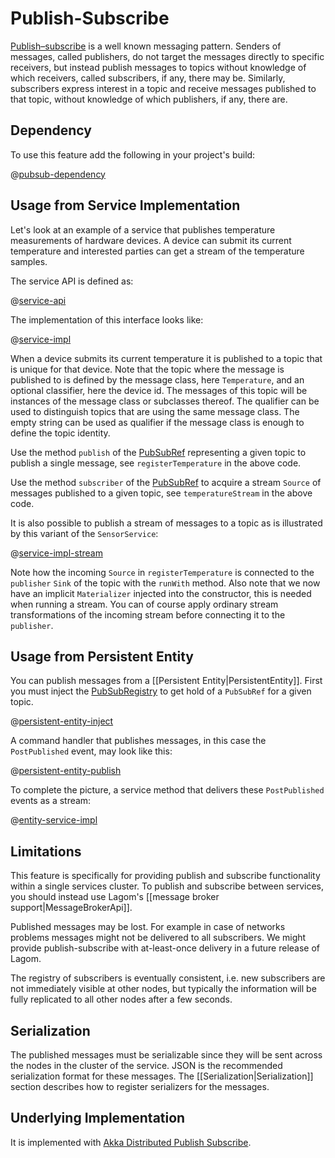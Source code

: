 # Publish-Subscribe

[Publish–subscribe](http://www.enterpriseintegrationpatterns.com/patterns/messaging/PublishSubscribeChannel.html) is a well known messaging pattern. Senders of messages, called publishers, do not target the messages directly to specific receivers, but instead publish messages to topics without knowledge of which receivers, called subscribers, if any, there may be. Similarly, subscribers express interest in a topic and receive messages published to that topic, without knowledge of which publishers, if any, there are.

## Dependency

To use this feature add the following in your project's build:

@[pubsub-dependency](code/pubsub.sbt)

## Usage from Service Implementation

Let's look at an example of a service that publishes temperature measurements of hardware devices. A device can submit its current temperature and interested parties can get a stream of the temperature samples.

The service API is defined as:

@[service-api](code/PubSub.scala)

The implementation of this interface looks like:

@[service-impl](code/PubSub.scala)

When a device submits its current temperature it is published to a topic that is unique for that device. Note that the topic where the message is published to is defined by the message class, here `Temperature`, and an optional classifier, here the device id. The messages of this topic will be instances of the message class or subclasses thereof. The qualifier can be used to distinguish topics that are using the same message class. The empty string can be used as qualifier if the message class is enough to define the topic identity.

Use the method `publish` of the [PubSubRef](api/com/lightbend/lagom/scaladsl/pubsub/PubSubRef.html) representing a given topic to publish a single message, see `registerTemperature` in the above code.

Use the method `subscriber` of the [PubSubRef](api/com/lightbend/lagom/scaladsl/pubsub/PubSubRef.html) to acquire a stream `Source` of messages published to a given topic, see `temperatureStream` in the above code.

It is also possible to publish a stream of messages to a topic as is illustrated by this variant of the `SensorService`:

@[service-impl-stream](code/PubSub.scala)

Note how the incoming `Source` in `registerTemperature` is connected to the `publisher` `Sink` of the topic with the `runWith` method. Also note that we now have an implicit `Materializer` injected into the constructor, this is needed when running a stream. You can of course apply ordinary stream transformations of the incoming stream before connecting it to the `publisher`.

## Usage from Persistent Entity

You can publish messages from a [[Persistent Entity|PersistentEntity]]. First you must inject the [PubSubRegistry](api/com/lightbend/lagom/scaladsl/pubsub/PubSubRegistry.html) to get hold of a `PubSubRef` for a given topic.

@[persistent-entity-inject](code/PubSub.scala)

A command handler that publishes messages, in this case the `PostPublished` event, may look like this:

@[persistent-entity-publish](code/PubSub.scala)

To complete the picture, a service method that delivers these `PostPublished` events as a stream:

@[entity-service-impl](code/PubSub.scala)

## Limitations

This feature is specifically for providing publish and subscribe functionality within a single services cluster. To publish and subscribe between services, you should instead use Lagom's [[message broker support|MessageBrokerApi]].

Published messages may be lost. For example in case of networks problems messages might not be delivered to all subscribers. We might provide publish-subscribe with at-least-once delivery in a future release of Lagom.

The registry of subscribers is eventually consistent, i.e. new subscribers are not immediately visible at other nodes, but typically the information will be fully replicated to all other nodes after a few seconds.

## Serialization

The published messages must be serializable since they will be sent across the nodes in the cluster of the service. JSON is the recommended serialization format for these messages. The [[Serialization|Serialization]] section describes how to register serializers for the messages.

## Underlying Implementation

It is implemented with [Akka Distributed Publish Subscribe](http://doc.akka.io/docs/akka/2.4/java/distributed-pub-sub.html).
